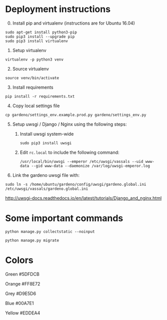 # Deployment instructions

0) Install pip and virtualenv (instructions are for Ubuntu 16.04)

```
sudo apt-get install python3-pip
sudo pip3 install --upgrade pip
sudo pip3 install virtualenv
```

1) Setup virtualenv

```
virtualenv -p python3 venv
```

2) Source virtualenv

```
source venv/bin/activate
```

3) Install requirements

```
pip install -r requirements.txt
```

4) Copy local settings file

```
cp gardeno/settings_env.example.prod.py gardeno/settings_env.py
```

5) Setup uwsgi / Django / Nginx using the following steps:

    1) Install uwsgi system-wide
    
        ```
        sudo pip3 install uwsgi
        ```
    
    2) Edit `rc.local` to include the following command:
    
        ```
        /usr/local/bin/uwsgi --emperor /etc/uwsgi/vassals --uid www-data --gid www-data --daemonize /var/log/uwsgi-emperor.log
        ```
        
6) Link the gardeno uwsgi file with:

```
sudo ln -s /home/ubuntu/gardeno/config/uwsgi/gardeno.global.ini /etc/uwsgi/vassals/gardeno.global.ini 
```
    

http://uwsgi-docs.readthedocs.io/en/latest/tutorials/Django_and_nginx.html



# Some important commands

```
python manage.py collectstatic --noinput
```

```
python manage.py migrate
```

# Colors

Green
#5DFDCB

Orange
#FF8E72

Grey
#D9E5D6

Blue
#00A7E1

Yellow
#EDDEA4